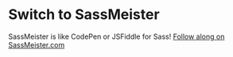 # Switch to SassMeister

<p class="large">
  SassMeister is like CodePen or JSFiddle for Sass!
  <a target="_blank" href="http://sassmeister.com/gist/4be62c93bca8925d2275" class="reference">Follow along on SassMeister.com</a>
</p>
